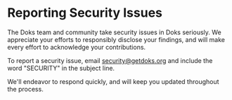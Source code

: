 # Reporting Security Issues

The Doks team and community take security issues in Doks seriously. We appreciate your efforts to responsibly disclose
your findings, and will make every effort to acknowledge your contributions.

To report a security issue, email [security@getdoks.org](mailto:security@getdoks.org) and include the word "SECURITY" in
the subject line.

We'll endeavor to respond quickly, and will keep you updated throughout the process.
